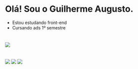 # Olá! Sou o Guilherme Augusto. 
- Estou estudando front-end
- Cursando ads 1º semestre
 #
  <div>
    <img src='https://github-readme-stats.vercel.app/api?username=GuilhermeAugustodeSouza&show_icons=true&theme=dark&include_all_commits=true&counts_private=true'</>
  </div>
 
  #

 <div>
<img src= 'https://icongr.am/devicon/html5-original-wordmark.svg?size=66&color=currentColor'</img>
<img src= 'https://icongr.am/devicon/css3-original-wordmark.svg?size=66&color=currentColor'</img>
<img src= 'https://icongr.am/devicon/javascript-original.svg?size=54&color=currentColor' </img>
 </div>
